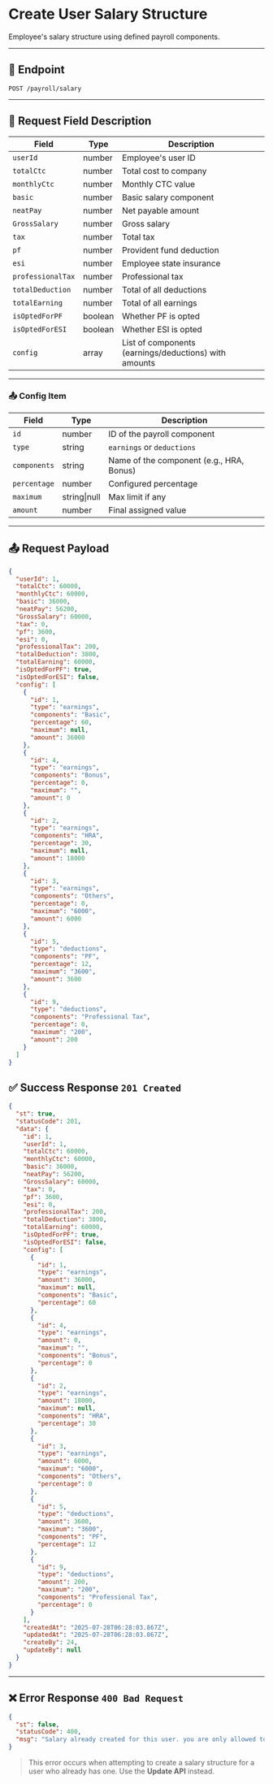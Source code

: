 # Create User Salary Structure
Employee's salary structure using defined payroll components.

---

## 📡 Endpoint

`POST /payroll/salary`

---

## 🧾 Request Field Description

| Field             | Type    | Description                                           |
| ----------------- | ------- | ----------------------------------------------------- |
| `userId`          | number  | Employee's user ID                                    |
| `totalCtc`        | number  | Total cost to company                                 |
| `monthlyCtc`      | number  | Monthly CTC value                                     |
| `basic`           | number  | Basic salary component                                |
| `neatPay`         | number  | Net payable amount                                    |
| `GrossSalary`     | number  | Gross salary                                          |
| `tax`             | number  | Total tax                                             |
| `pf`              | number  | Provident fund deduction                              |
| `esi`             | number  | Employee state insurance                              |
| `professionalTax` | number  | Professional tax                                      |
| `totalDeduction`  | number  | Total of all deductions                               |
| `totalEarning`    | number  | Total of all earnings                                 |
| `isOptedForPF`    | boolean | Whether PF is opted                                   |
| `isOptedForESI`   | boolean | Whether ESI is opted                                  |
| `config`          | array   | List of components (earnings/deductions) with amounts |

---

### 📤 Config Item

| Field        | Type         | Description                              |
| ------------ | ------------ | ---------------------------------------- |
| `id`         | number       | ID of the payroll component              |
| `type`       | string       | `earnings` or `deductions`               |
| `components` | string       | Name of the component (e.g., HRA, Bonus) |
| `percentage` | number       | Configured percentage                    |
| `maximum`    | string\|null | Max limit if any                         |
| `amount`     | number       | Final assigned value                     |

---


## 📤 Request Payload

```json
{
  "userId": 1,
  "totalCtc": 60000,
  "monthlyCtc": 60000,
  "basic": 36000,
  "neatPay": 56200,
  "GrossSalary": 60000,
  "tax": 0,
  "pf": 3600,
  "esi": 0,
  "professionalTax": 200,
  "totalDeduction": 3800,
  "totalEarning": 60000,
  "isOptedForPF": true,
  "isOptedForESI": false,
  "config": [
    {
      "id": 1,
      "type": "earnings",
      "components": "Basic",
      "percentage": 60,
      "maximum": null,
      "amount": 36000
    },
    {
      "id": 4,
      "type": "earnings",
      "components": "Bonus",
      "percentage": 0,
      "maximum": "",
      "amount": 0
    },
    {
      "id": 2,
      "type": "earnings",
      "components": "HRA",
      "percentage": 30,
      "maximum": null,
      "amount": 18000
    },
    {
      "id": 3,
      "type": "earnings",
      "components": "Others",
      "percentage": 0,
      "maximum": "6000",
      "amount": 6000
    },
    {
      "id": 5,
      "type": "deductions",
      "components": "PF",
      "percentage": 12,
      "maximum": "3600",
      "amount": 3600
    },
    {
      "id": 9,
      "type": "deductions",
      "components": "Professional Tax",
      "percentage": 0,
      "maximum": "200",
      "amount": 200
    }
  ]
}
```

## ✅ Success Response `201 Created`

```json
{
  "st": true,
  "statusCode": 201,
  "data": {
    "id": 1,
    "userId": 1,
    "totalCtc": 60000,
    "monthlyCtc": 60000,
    "basic": 36000,
    "neatPay": 56200,
    "GrossSalary": 60000,
    "tax": 0,
    "pf": 3600,
    "esi": 0,
    "professionalTax": 200,
    "totalDeduction": 3800,
    "totalEarning": 60000,
    "isOptedForPF": true,
    "isOptedForESI": false,
    "config": [
      {
        "id": 1,
        "type": "earnings",
        "amount": 36000,
        "maximum": null,
        "components": "Basic",
        "percentage": 60
      },
      {
        "id": 4,
        "type": "earnings",
        "amount": 0,
        "maximum": "",
        "components": "Bonus",
        "percentage": 0
      },
      {
        "id": 2,
        "type": "earnings",
        "amount": 18000,
        "maximum": null,
        "components": "HRA",
        "percentage": 30
      },
      {
        "id": 3,
        "type": "earnings",
        "amount": 6000,
        "maximum": "6000",
        "components": "Others",
        "percentage": 0
      },
      {
        "id": 5,
        "type": "deductions",
        "amount": 3600,
        "maximum": "3600",
        "components": "PF",
        "percentage": 12
      },
      {
        "id": 9,
        "type": "deductions",
        "amount": 200,
        "maximum": "200",
        "components": "Professional Tax",
        "percentage": 0
      }
    ],
    "createdAt": "2025-07-28T06:28:03.867Z",
    "updatedAt": "2025-07-28T06:28:03.867Z",
    "createBy": 24,
    "updateBy": null
  }
}
```

---

## ❌ Error Response `400 Bad Request`

```json
{
  "st": false,
  "statusCode": 400,
  "msg": "Salary already created for this user. you are only allowed to update."
}
```

> This error occurs when attempting to create a salary structure for a user who already has one. Use the **Update API** instead.

